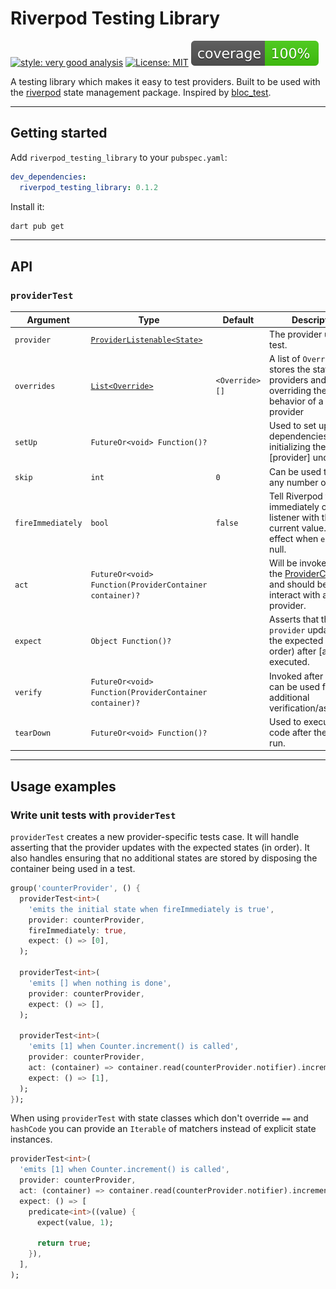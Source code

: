 # Riverpod Testing Library

[![style: very good analysis][very_good_analysis_badge]][very_good_analysis_link]
[![License: MIT][license_badge]][license_link]
[![Coverage][test_coverage_badge]][test_coverage_badge]

A testing library which makes it easy to test providers. Built to be used with the [riverpod](https://pub.dev/packages/riverpod) state management package. Inspired by [bloc_test](https://pub.dev/packages/bloc_test).

---

## Getting started

Add `riverpod_testing_library` to your `pubspec.yaml`:

```yaml
dev_dependencies:
  riverpod_testing_library: 0.1.2
```

Install it:

```sh
dart pub get
```

---

## API

### `providerTest`

|Argument |Type    |Default|Description|
|-----|--------|-------|-----------|
|`provider`|[`ProviderListenable<State>`](https://pub.dev/documentation/riverpod/latest/riverpod/ProviderListenable-mixin.html)|  |The provider under test.
|`overrides`  |[`List<Override>`](https://pub.dev/documentation/riverpod/latest/riverpod/Override-class.html)|`<Override>[]`|A list of `Overrides` that stores the state of the providers and allows overriding the behavior of a specific provider|
|`setUp`  |`FutureOr<void> Function()?`| |Used to set up any dependencies prior to initializing the [provider] under test.|
|`skip`  |`int`|`0`|Can be used to skip any number of states.|
|`fireImmediately`  |`bool`|`false`|Tell Riverpod to immediately call the listener with the current value. Has no effect when `expect` is null.|
|`act`  |`FutureOr<void> Function(ProviderContainer container)?`||Will be invoked with the [ProviderContainer](https://pub.dev/documentation/riverpod/latest/riverpod/ProviderContainer-class.html) and should be used to interact with any provider.|
|`expect`  |`Object Function()?`||Asserts that the `provider` updates with the expected states (in  order) after [act] is executed.|
|`verify`  |`FutureOr<void> Function(ProviderContainer container)?`||Invoked after [act] and can be used for additional verification/assertions.|
|`tearDown`  |`FutureOr<void> Function()?`||Used to execute any code after the test has run.|

---

## Usage examples

### Write unit tests with `providerTest`

`providerTest` creates a new provider-specific tests case. It will handle asserting that the provider updates with the expected states (in order). It also handles ensuring that no additional states are stored by disposing the container being used in a test.

```dart
group('counterProvider', () {
  providerTest<int>(
    'emits the initial state when fireImmediately is true',
    provider: counterProvider,
    fireImmediately: true,
    expect: () => [0],
  );

  providerTest<int>(
    'emits [] when nothing is done',
    provider: counterProvider,
    expect: () => [],
  );

  providerTest<int>(
    'emits [1] when Counter.increment() is called',
    provider: counterProvider,
    act: (container) => container.read(counterProvider.notifier).increment(),
    expect: () => [1],
  );
});
```

When using `providerTest` with state classes which don't override `==` and `hashCode` you can provide an `Iterable` of matchers instead of explicit state instances.

```dart
providerTest<int>(
  'emits [1] when Counter.increment() is called',
  provider: counterProvider,
  act: (container) => container.read(counterProvider.notifier).increment(),
  expect: () => [
    predicate<int>((value) {
      expect(value, 1);

      return true;
    }),
  ],
);
```

[license_badge]: https://img.shields.io/badge/license-MIT-blue.svg
[license_link]: https://opensource.org/licenses/MIT
[very_good_analysis_badge]: https://img.shields.io/badge/style-very_good_analysis-B22C89.svg
[very_good_analysis_link]: https://pub.dev/packages/very_good_analysis
[test_coverage_badge]: ./coverage_badge.svg
